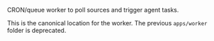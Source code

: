CRON/queue worker to poll sources and trigger agent tasks.

This is the canonical location for the worker. The previous `apps/worker` folder is deprecated.
